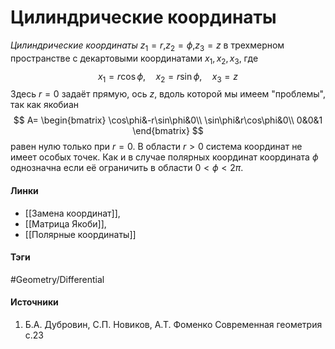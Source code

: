 # Цилиндрические координаты
*Цилиндрические координаты* $z_{1}=r$,$z_{2}=\phi$,$z_{3}=z$ в трехмерном пространстве с декартовыми координатами $x_{1},x_{2},x_{3}$, где
$$
x_{1}=r\cos\phi,\quad x_{2}=r\sin\phi,\quad x_{3}=z
$$
Здесь $r=0$ задаёт прямую, ось $z$, вдоль которой мы имеем "проблемы", так как якобиан 
$$
A=
\begin{bmatrix}
\cos\phi&-r\sin\phi&0\\
\sin\phi&r\cos\phi&0\\
0&0&1
\end{bmatrix}
$$
равен нулю только при $r=0$.
В области $r>0$ система координат не имеет особых точек. Как и в случае полярных координат координата $\phi$ однозначна если её ограничить в области $0<\phi<2\pi$.
#### Линки
- [[Замена координат]],
- [[Матрица Якоби]],
- [[Полярные координаты]]
#### Тэги
 #Geometry/Differential 
#### Источники
1. Б.А. Дубровин, С.П. Новиков, А.Т. Фоменко Современная геометрия с.23